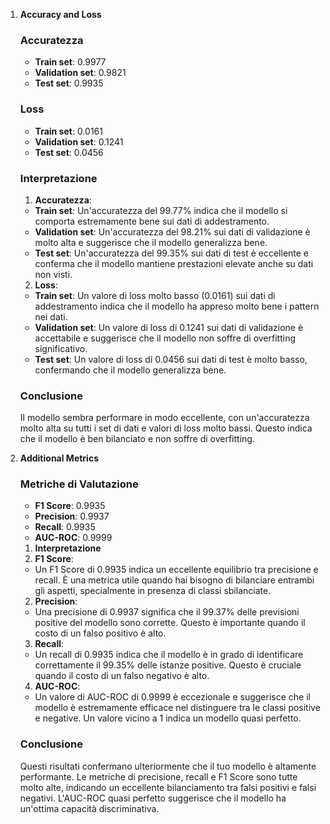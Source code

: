 
1. **Accuracy and Loss**

    ### Accuratezza
    - **Train set**: 0.9977
    - **Validation set**: 0.9821
    - **Test set**: 0.9935

    ### Loss
    - **Train set**: 0.0161
    - **Validation set**: 0.1241
    - **Test set**: 0.0456

    ### Interpretazione
    1. **Accuratezza**:
    - **Train set**: Un'accuratezza del 99.77% indica che il modello si comporta estremamente bene sui dati di addestramento.
    - **Validation set**: Un'accuratezza del 98.21% sui dati di validazione è molto alta e suggerisce che il modello generalizza bene.
    - **Test set**: Un'accuratezza del 99.35% sui dati di test è eccellente e conferma che il modello mantiene prestazioni elevate anche su dati non visti.

    2. **Loss**:
    - **Train set**: Un valore di loss molto basso (0.0161) sui dati di addestramento indica che il modello ha appreso molto bene i pattern nei dati.
    - **Validation set**: Un valore di loss di 0.1241 sui dati di validazione è accettabile e suggerisce che il modello non soffre di overfitting significativo.
    - **Test set**: Un valore di loss di 0.0456 sui dati di test è molto basso, confermando che il modello generalizza bene.

    ### Conclusione
    Il modello sembra performare in modo eccellente, con un'accuratezza molto alta su tutti i set di dati e valori di loss molto bassi. Questo indica che il modello è ben bilanciato e non soffre di overfitting.


2. **Additional Metrics**


    ### Metriche di Valutazione
    - **F1 Score**: 0.9935
    - **Precision**: 0.9937
    - **Recall**: 0.9935
    - **AUC-ROC**: 0.9999

    1. **Interpretazione**
    1. **F1 Score**:
    - Un F1 Score di 0.9935 indica un eccellente equilibrio tra precisione e recall. È una metrica utile quando hai bisogno di bilanciare entrambi gli aspetti, specialmente in presenza di classi sbilanciate.

    2. **Precision**:
    - Una precisione di 0.9937 significa che il 99.37% delle previsioni positive del modello sono corrette. Questo è importante quando il costo di un falso positivo è alto.

    3. **Recall**:
    - Un recall di 0.9935 indica che il modello è in grado di identificare correttamente il 99.35% delle istanze positive. Questo è cruciale quando il costo di un falso negativo è alto.

    4. **AUC-ROC**:
    - Un valore di AUC-ROC di 0.9999 è eccezionale e suggerisce che il modello è estremamente efficace nel distinguere tra le classi positive e negative. Un valore vicino a 1 indica un modello quasi perfetto.

    ### Conclusione
    Questi risultati confermano ulteriormente che il tuo modello è altamente performante. Le metriche di precisione, recall e F1 Score sono tutte molto alte, indicando un eccellente bilanciamento tra falsi positivi e falsi negativi. L'AUC-ROC quasi perfetto suggerisce che il modello ha un'ottima capacità discriminativa.

